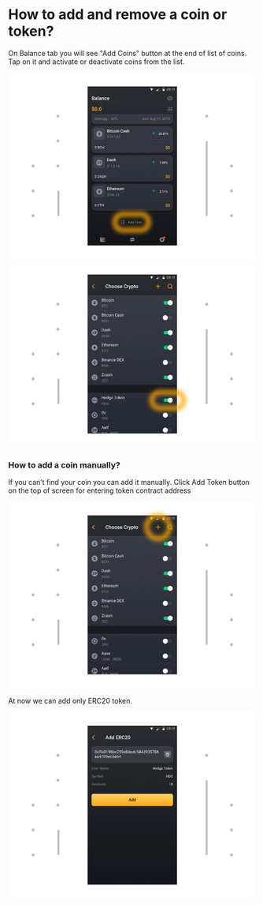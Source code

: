 # How to add and remove a coin or token?
  
 On Balance tab you will see "Add Coins" button at the end of list of coins. Tap on it and activate or deactivate coins from the list.

![](../images/android-addcoin-l.png)
![](../images/android-addcoin-fin-l.png)

### How to add a coin manually?

If you can’t find your coin you can add it manually. Click Add Token button on the top of screen for entering token contract address

![](../images/android-addcoin-cm-l.png)

At now we can add only ERC20 token.

![](../images/android-addcoin-erc20-l.png)
